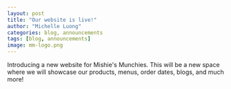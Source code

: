 ```yaml
---
layout: post
title: "Our website is live!"
author: "Michelle Luong"
categories: blog, announcements
tags: [blog, announcements]
image: mm-logo.png
---
```


Introducing a new website for Mishie's Munchies. This will be a new space where we will showcase our products, menus, order dates, blogs, and much more! 